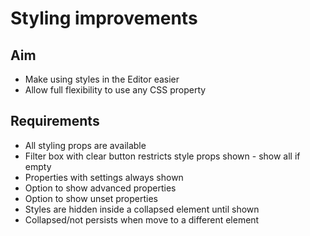 Styling improvements
====================

Aim
---

- Make using styles in the Editor easier
- Allow full flexibility to use any CSS property

Requirements
------------

- All styling props are available
- Filter box with clear button restricts style props shown - show all if empty
- Properties with settings always shown
- Option to show advanced properties
- Option to show unset properties
- Styles are hidden inside a collapsed element until shown
- Collapsed/not persists when move to a different element
